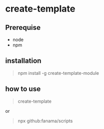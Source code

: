 # create-template

## Prerequise

- node
- npm

## installation 

>npm install -g create-template-module

## how to use

>create-template

or

>npx github:fanama/scripts

